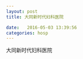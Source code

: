 ```yaml
--- 
layout: post 
title: 大同新时代妇科医院

date:   2016-05-03 13:39:56 
categories: hosp 
--- 
```

   
大同新时代妇科医院
